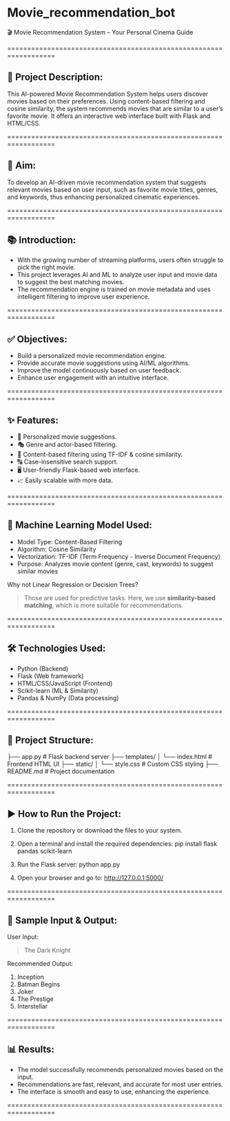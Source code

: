 # Movie_recommendation_bot
🎬 Movie Recommendation System – Your Personal Cinema Guide

==================================================================

📌 Project Description:
-----------------------
This AI-powered Movie Recommendation System helps users discover movies based on their preferences. Using content-based filtering and cosine similarity, the system recommends movies that are similar to a user’s favorite movie. It offers an interactive web interface built with Flask and HTML/CSS.

==================================================================

🎯 Aim:
-------
To develop an AI-driven movie recommendation system that suggests relevant movies based on user input, such as favorite movie titles, genres, and keywords, thus enhancing personalized cinematic experiences.

==================================================================

📚 Introduction:
----------------
- With the growing number of streaming platforms, users often struggle to pick the right movie.
- This project leverages AI and ML to analyze user input and movie data to suggest the best matching movies.
- The recommendation engine is trained on movie metadata and uses intelligent filtering to improve user experience.

==================================================================

✅ Objectives:
--------------
- Build a personalized movie recommendation engine.
- Provide accurate movie suggestions using AI/ML algorithms.
- Improve the model continuously based on user feedback.
- Enhance user engagement with an intuitive interface.

==================================================================

✨ Features:
------------
- 🎥 Personalized movie suggestions.
- 🎭 Genre and actor-based filtering.
- 🧠 Content-based filtering using TF-IDF & cosine similarity.
- 🔠 Case-insensitive search support.
- 🖥️ User-friendly Flask-based web interface.
- 📈 Easily scalable with more data.

==================================================================

🧠 Machine Learning Model Used:
-------------------------------
- Model Type: Content-Based Filtering
- Algorithm: Cosine Similarity
- Vectorization: TF-IDF (Term Frequency - Inverse Document Frequency)
- Purpose: Analyzes movie content (genre, cast, keywords) to suggest similar movies

Why not Linear Regression or Decision Trees?
> Those are used for predictive tasks. Here, we use **similarity-based matching**, which is more suitable for recommendations.

==================================================================

🛠️ Technologies Used:
----------------------
- Python (Backend)
- Flask (Web framework)
- HTML/CSS/JavaScript (Frontend)
- Scikit-learn (ML & Similarity)
- Pandas & NumPy (Data processing)

==================================================================

📂 Project Structure:
---------------------
├── app.py                  # Flask backend server
├── templates/
│   └── index.html          # Frontend HTML UI
├── static/
│   └── style.css           # Custom CSS styling
├── README.md               # Project documentation

==================================================================

▶️ How to Run the Project:
---------------------------
1. Clone the repository or download the files to your system.
2. Open a terminal and install the required dependencies:
   pip install flask pandas scikit-learn

3. Run the Flask server:
   python app.py

4. Open your browser and go to:
   http://127.0.0.1:5000/

==================================================================

🧪 Sample Input & Output:
--------------------------
User Input:
> The Dark Knight

Recommended Output:
1. Inception  
2. Batman Begins  
3. Joker  
4. The Prestige  
5. Interstellar


==================================================================

📊 Results:
------------
- The model successfully recommends personalized movies based on the input.
- Recommendations are fast, relevant, and accurate for most user entries.
- The interface is smooth and easy to use, enhancing the experience.

==================================================================
